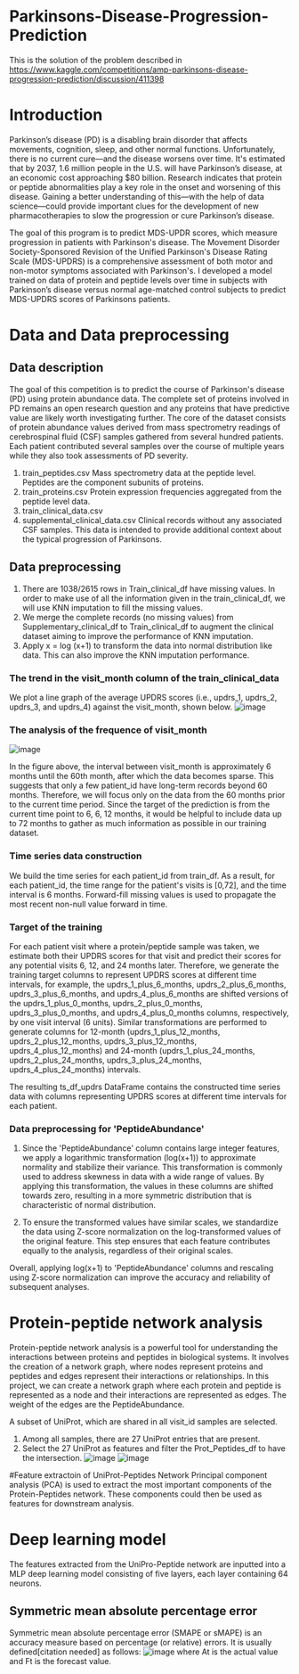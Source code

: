 # Parkinsons-Disease-Progression-Prediction
This is the solution of the problem described in https://www.kaggle.com/competitions/amp-parkinsons-disease-progression-prediction/discussion/411398

# Introduction
Parkinson’s disease (PD) is a disabling brain disorder that affects movements, cognition, sleep, and other normal functions. Unfortunately, there is no current cure—and the disease worsens over time. It's estimated that by 2037, 1.6 million people in the U.S. will have Parkinson’s disease, at an economic cost approaching $80 billion. Research indicates that protein or peptide abnormalities play a key role in the onset and worsening of this disease. Gaining a better understanding of this—with the help of data science—could provide important clues for the development of new pharmacotherapies to slow the progression or cure Parkinson’s disease.

The goal of this program is to predict MDS-UPDR scores, which measure progression in patients with Parkinson's disease. The Movement Disorder Society-Sponsored Revision of the Unified Parkinson's Disease Rating Scale (MDS-UPDRS) is a comprehensive assessment of both motor and non-motor symptoms associated with Parkinson's. I developed a model trained on data of protein and peptide levels over time in subjects with Parkinson’s disease versus normal age-matched control subjects to predict MDS-UPDRS scores of Parkinsons patients.
# Data and Data preprocessing
## Data description
The goal of this competition is to predict the course of Parkinson's disease (PD) using protein abundance data. The complete set of proteins involved in PD remains an open research question and any proteins that have predictive value are likely worth investigating further. The core of the dataset consists of protein abundance values derived from mass spectrometry readings of cerebrospinal fluid (CSF) samples gathered from several hundred patients. Each patient contributed several samples over the course of multiple years while they also took assessments of PD severity.
1. train_peptides.csv Mass spectrometry data at the peptide level. Peptides are the component subunits of proteins.
2. train_proteins.csv Protein expression frequencies aggregated from the peptide level data.
3. train_clinical_data.csv
4. supplemental_clinical_data.csv Clinical records without any associated CSF samples. This data is intended to provide additional context about the typical progression of Parkinsons. 
## Data preprocessing
1. There are 1038/2615 rows in Train_clinical_df have missing values. In order to make use of all the information given in the train_clinical_df, we will use KNN imputation to fill the missing values.
2. We merge the complete records (no missing values) from Supplementary_clinical_df to Train_clinical_df to augment the clinical dataset aiming to improve the performance of KNN imputation.
3. Apply x = log (x+1) to transform the data into normal distribution like data. This can also improve the KNN imputation performance.
### The trend in the visit_month column of the train_clinical_data
We plot a line graph of the average UPDRS scores (i.e., updrs_1, updrs_2, updrs_3, and updrs_4) against the visit_month, shown below.
![image](https://github.com/hyguozz/Parkinson-s-Disease-Progression-Prediction/assets/36547524/4e6d538c-3274-47bb-bbe6-f77e98bd5f66)

### The analysis of the frequence of visit_month
![image](https://github.com/hyguozz/Parkinson-s-Disease-Progression-Prediction/assets/36547524/80eace80-b348-4a9c-a15e-b66a9467d134)

In the figure above, the interval between visit_month is approximately 6 months until the 60th month, after which the data becomes sparse. This suggests that only a few patient_id have long-term records beyond 60 months. Therefore, we will focus only on the data from the 60 months prior to the current time period. Since the target of the prediction is from the current time point to 6, 6, 12 months, it would be helpful to include data up to 72 months to gather as much information as possible in our training dataset.
### Time series data construction
We build the time series for each patient_id from train_df. As a result, for each patient_id, the time range for the patient's visits is [0,72], and the time interval is 6 months. Forward-fill missing values is used to propagate the most recent non-null value forward in time. 
### Target of the training
For each patient visit where a protein/peptide sample was taken, we estimate both their UPDRS scores for that visit and predict their scores for any potential visits 6, 12, and 24 months later. Therefore, we generate the training target columns to represent UPDRS scores at different time intervals, for example, the updrs_1_plus_6_months, updrs_2_plus_6_months, updrs_3_plus_6_months, and updrs_4_plus_6_months are shifted versions of the updrs_1_plus_0_months, updrs_2_plus_0_months, updrs_3_plus_0_months, and updrs_4_plus_0_months columns, respectively, by one visit interval (6 units). Similar transformations are performed to generate columns for 12-month (updrs_1_plus_12_months, updrs_2_plus_12_months, updrs_3_plus_12_months, updrs_4_plus_12_months) and 24-month (updrs_1_plus_24_months, updrs_2_plus_24_months, updrs_3_plus_24_months, updrs_4_plus_24_months) intervals.

The resulting ts_df_updrs DataFrame contains the constructed time series data with columns representing UPDRS scores at different time intervals for each patient.
### Data preprocessing for 'PeptideAbundance'
1. Since the 'PeptideAbundance' column contains large integer features, we apply a logarithmic transformation (log(x+1)) to approximate normality and stabilize their variance. This transformation is commonly used to address skewness in data with a wide range of values. By applying this transformation, the values in these columns are shifted towards zero, resulting in a more symmetric distribution that is characteristic of normal distribution.

2. To ensure the transformed values have similar scales, we standardize the data using Z-score normalization on the log-transformed values of the original feature. This step ensures that each feature contributes equally to the analysis, regardless of their original scales.

Overall, applying log(x+1) to 'PeptideAbundance' columns and rescaling using Z-score normalization can improve the accuracy and reliability of subsequent analyses.
# Protein-peptide network analysis
Protein-peptide network analysis is a powerful tool for understanding the interactions between proteins and peptides in biological systems. It involves the creation of a network graph, where nodes represent proteins and peptides and edges represent their interactions or relationships. In this project, we can create a network graph where each protein and peptide is represented as a node and their interactions are represented as edges. The weight of the edges are the PeptideAbundance.

A subset of UniProt, which are shared in all visit_id samples are selected. 
1. Among all samples, there are 27 UniProt entries that are present. 
2. Select the 27 UniProt as features and filter the Prot_Peptides_df to have the intersection. 
![image](https://github.com/hyguozz/Parkinson-s-Disease-Progression-Prediction/assets/36547524/8cda2b23-8b42-4300-a23b-4cbbc0e43d7e)
![image](https://github.com/hyguozz/Parkinson-s-Disease-Progression-Prediction/assets/36547524/38eef5b7-453d-4287-a909-73e9dc8131a3)


#Feature extractoin of UniProt-Peptides Network
Principal component analysis (PCA) is used to extract the most important components of the Protein-Peptides network. These components could then be used as features for downstream analysis.

# Deep learning model
The features extracted from the UniPro-Peptide network are inputted into a MLP deep learning model consisting of five layers, each layer containing 64 neurons. 

## Symmetric mean absolute percentage error
Symmetric mean absolute percentage error (SMAPE or sMAPE) is an accuracy measure based on percentage (or relative) errors. It is usually defined[citation needed] as follows:
![image](https://github.com/hyguozz/Parkinson-s-Disease-Progression-Prediction/assets/36547524/2ae93cfc-0972-4755-bb7d-717206e0740c)
where At is the actual value and Ft is the forecast value.


